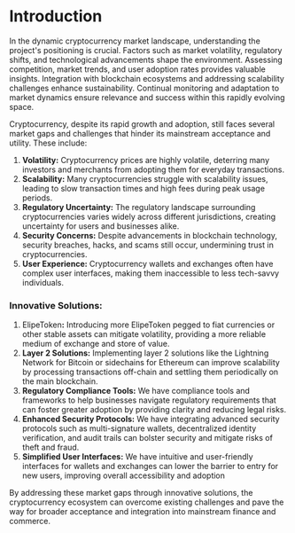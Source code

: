 # Introduction

In the dynamic cryptocurrency market landscape, understanding the project's positioning is crucial. Factors such as market volatility, regulatory shifts, and technological advancements shape the environment. Assessing competition, market trends, and user adoption rates provides valuable insights. Integration with blockchain ecosystems and addressing scalability challenges enhance sustainability. Continual monitoring and adaptation to market dynamics ensure relevance and success within this rapidly evolving space.&#x20;

Cryptocurrency, despite its rapid growth and adoption, still faces several market gaps and challenges that hinder its mainstream acceptance and utility. These include:

1. **Volatility:** Cryptocurrency prices are highly volatile, deterring many investors and merchants from adopting them for everyday transactions.
2. **Scalability:** Many cryptocurrencies struggle with scalability issues, leading to slow transaction times and high fees during peak usage periods.
3. **Regulatory Uncertainty:** The regulatory landscape surrounding cryptocurrencies varies widely across different jurisdictions, creating uncertainty for users and businesses alike.
4. **Security Concerns:** Despite advancements in blockchain technology, security breaches, hacks, and scams still occur, undermining trust in cryptocurrencies.
5. **User Experience:** Cryptocurrency wallets and exchanges often have complex user interfaces, making them inaccessible to less tech-savvy individuals.

### Innovative Solutions:

1. ElipeToke&#x6E;**:** Introducing more ElipeToken pegged to fiat currencies or other stable assets can mitigate volatility, providing a more reliable medium of exchange and store of value.
2. **Layer 2 Solutions:** Implementing layer 2 solutions like the Lightning Network for Bitcoin or sidechains for Ethereum can improve scalability by processing transactions off-chain and settling them periodically on the main blockchain.
3. **Regulatory Compliance Tools:** We have compliance tools and frameworks to help businesses navigate regulatory requirements that can foster greater adoption by providing clarity and reducing legal risks.
4. **Enhanced Security Protocols:** We have integrating advanced security protocols such as multi-signature wallets, decentralized identity verification, and audit trails can bolster security and mitigate risks of theft and fraud.
5. **Simplified User Interfaces:** We have intuitive and user-friendly interfaces for wallets and exchanges can lower the barrier to entry for new users, improving overall accessibility and adoption

By addressing these market gaps through innovative solutions, the cryptocurrency ecosystem can overcome existing challenges and pave the way for broader acceptance and integration into mainstream finance and commerce.

